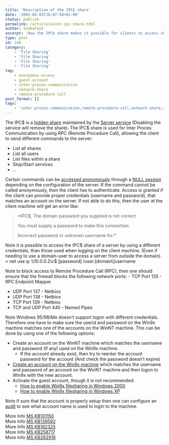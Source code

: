 ```yaml
---
title: 'Description of the IPC$ share'
date: '2003-03-03T16:07:58+01:00'
status: publish
permalink: /article/winnt-ipc-share.html
author: Snakefoot
excerpt: 'How the IPC$ share makes it possible for clients to access shares on the server.'
type: post
id: 146
category:
    - 'File Sharing'
    - 'File Sharing'
    - 'File Sharing'
    - 'File Sharing'
tag:
    - anonymous-access
    - guest-account
    - inter-proces-communication
    - network-share
    - remote-procedure-call
post_format: []
tags:
    - 'inter-proces-communication,remote-procedure-call,network-share,anonymous-access,guest-account'
---
```

The IPC$ is a [hidden share](/article/hidden-file-shares.html) maintained by the [Server service](/article/winnt-services-lanmanserver.html) (Disabling the service will remove the share). The IPC$ share is used for Inter Proces Communication by using RPC (Remote Procedure Call), allowing the client to send different commands to the server:

- List all shares
- List all users
- List files within a share
- Stop/Start services
- ...
 
 Certain commands can be [accessed anonymously](/article/winnt-restrict-anonymous.html) through a [NULL session](/article/winnt-null-session.html) depending on the configuration of the server. If the command cannot be called anonymously, then the client has to authenticate. Access is granted if the client can provide proper credentials (username and password), that matches an account on the server. If not able to do this, then the user at the client machine will get an error like:
> *IPC$, The domain password you supplied is not correct  
>   
>  You must supply a password to make this connection:  
>   
>  Incorrect password or unknown username for:*

 <a name="net_use"></a> Note it is possible to access the IPC$ share of a server by using a different credentials, than those used when logging on the client machine. (Even if needing to use a domain-user to access a server from outside the domain). > net use q: \\\\10.0.0.2\\c$ \[password\] /user:\[domain\\\]username

 Note to block access to Remote Procedure Call (RPC), then one should ensure that the firewall blocks the following network ports: - TCP Port 135 - RPC Endpoint Mapper
- UDP Port 137 - Netbios
- UDP Port 138 - Netbios
- TCP Port 139 - Netbios
- TCP and UDP Port 445 - Named Pipes
 
 Note Windows 95/98/Me doesn't support logon with different credentials. Therefore one have to make sure the userid and password on the Win9x machine matches one of the accounts on the WinNT machine. This can be done by using one of the following options:
- Create an account on the WinNT machine which matches the username and password (If any) used on the Win9x machine. 
  - If the account already exist, then try to reenter the account password for the account (And check the password doesn't expire)
- [Create an account on the Win9x machine](http://support.microsoft.com/kb/176059 "Description of the Users Tool in Control Panel [Q176059]") which matches the username and password of an account on the WinNT machine and then logon to Win9x with the new account.
- Activate the guest account, though it is not recommended: 
  - [How to enable Win9x filesharing in Windows 2000](/article/win2k-win9x-filesharing.html)
  - [How to enable Win9x filesharing in Windows XP](/article/winxp-win9x-filesharing.html)
 
 Note if sure that the account is properly setup then one can configure an [audit](/article/winnt-security-audit.html) to see what account name is used to login to the machine.  
  
 More Info [MS KB101150](http://support.microsoft.com/kb/101150 "Operating Characteristics and Restrictions of Named Pipes [Q101150]")  
 More Info [MS KB139592](http://support.microsoft.com/kb/139592 "Prompted for Password When Connecting to Windows NT [Q139592]")  
 More Info [MS KB162325](http://support.microsoft.com/kb/162325 "Err Msg: You Must Provide a Password to Make This Connection [Q162325]")  
 More Info [MS KB258717](http://support.microsoft.com/kb/258717 "Configuring Windows 2000 Professional to Work in a Peer-to-Peer Workgroup [Q258717]")  
 More Info [MS KB262916](http://support.microsoft.com/kb/262916 "Unable to Connect to Network Share When Netlogon Service Is Not Started [Q262916]")  